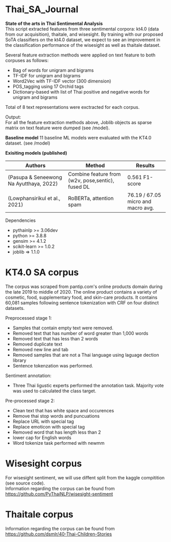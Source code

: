 # Thai_SA_Journal
**State of the arts in Thai Sentimental Analysis**  
This script extracted features from three sentimental corpora: kt4.0 (data from our acquisition), thaitale, and wisesight. By training with our proposed SoTA classifiers on the kt4.0 dataset, we expect to see an improvement in the classification performance of the wisesight as well as thaitale dataset.

Several feature extraction methods were applied on text feature to both corpuses as follows:  

* Bag of words for unigram and bigrams
* TF-IDF for unigram and bigrams
* Word2Vec with TF-IDF vector (300 dimension)
* POS_tagging using 17 Orchid tags
* Dictionary-based with list of Thai positive and negative words for unigram and bigrams
  
Total of 8 text representations were exctracted for each corpus.  

Output:  
For all the feature extraction methods above, Joblib objects as sparse matrix on text feature were dumped (see /model).  

**Baseline model**
11 baseline ML models were evaluated with the KT4.0 dataset. (see /model)  
 

**Exisiting models (published)**

| Authors                                 | Method                                            | Results                             |
|-----------------------------------------|---------------------------------------------------|-------------------------------------|
| (Pasupa & Seneewong Na Ayutthaya, 2022) | Combine feature from (w2v, pose,sentic), fused DL | 0.561 F1-score                      |
| (Lowphansirikul et al., 2021)           | RoBERTa, attention spam                           | 76.19 / 67.05 micro and macro avg.  |

Dependencies
* pythainlp >= 3.06dev
* python >= 3.8.8
* gensim >= 4.1.2
* scikit-learn >= 1.0.2
* joblib => 1.1.0

# KT4.0 SA corpus  

The corpus was scraped from pantip.com's online products domain during the late 2019 to middle of 2020. The online product contains a variety of cosmetic, food, supplementary food, and skin-care products. It contains 60,081 samples following sentence tokenization with CRF on four distinct datasets.     

Preprocessed stage 1:  
* Samples that contain empty text were removed.
* Removed text that has number of word greater than 1,000 words
* Removed text that has less than 2 words  
* Removed duplicate text  
* Removed new line and tab
* Removed samples that are not a Thai language using laguage dection library  
* Sentence tokenzation was performed.  

Sentiment annotation:  
* Three Thai ligustic experts performed the annotation task. Majority vote was used to calculated the class target.  

Pre-processed stage 2:  
* Clean text that has white space and occurences
* Remove thai stop words and puncuations 
* Replace URL with special tag
* Replace emoticon with special tag
* Removed word that has length less than 2  
* lower cap for English words
* Word tokenize task performed with newmm  

# Wisesight corpus
For wisesight sentiment, we will use diffent split from the kaggle compitition (see source code).  
Information regarding the corpus can be found from https://github.com/PyThaiNLP/wisesight-sentiment  

# Thaitale corpus   
Information regarding the corpus can be found from https://github.com/dsmlr/40-Thai-Children-Stories  
